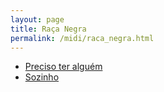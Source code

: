 ```yaml
---
layout: page
title: Raça Negra
permalink: /midi/raca_negra.html
---
```


* [Preciso ter alguém](http://www.victor3d.com.br/midi/Pretguem.mid)
* [Sozinho](http://www.victor3d.com.br/midi/Cavsozin.mid)